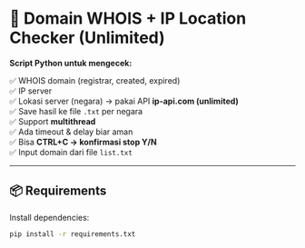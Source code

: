 # 🚀 Domain WHOIS + IP Location Checker (Unlimited)

**Script Python untuk mengecek:**

✅ WHOIS domain (registrar, created, expired)  
✅ IP server  
✅ Lokasi server (negara) → pakai API **ip-api.com (unlimited)**  
✅ Save hasil ke file `.txt` per negara  
✅ Support **multithread**  
✅ Ada timeout & delay biar aman  
✅ Bisa **CTRL+C → konfirmasi stop Y/N**  
✅ Input domain dari file `list.txt`

---

## 📦 Requirements

Install dependencies:

```bash
pip install -r requirements.txt
